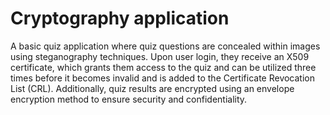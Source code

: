 # Cryptography application

A basic quiz application where quiz questions are concealed within images using steganography techniques. Upon user login, they receive an X509 certificate, which grants them access to the quiz and can be utilized three times before it becomes invalid and is added to the Certificate Revocation List (CRL). Additionally, quiz results are encrypted using an envelope encryption method to ensure security and confidentiality.
